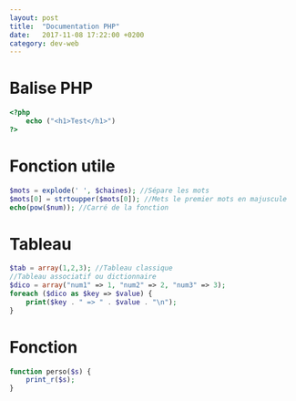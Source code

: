 ```yaml
---
layout: post
title:  "Documentation PHP"
date:   2017-11-08 17:22:00 +0200
category: dev-web
---
```

# Balise PHP
```php
<?php
	echo ("<h1>Test</h1>")
?>
```
# Fonction utile
```php
$mots = explode(' ', $chaines); //Sépare les mots
$mots[0] = strtoupper($mots[0]); //Mets le premier mots en majuscule
echo(pow($num)); //Carré de la fonction
```
# Tableau
```php
$tab = array(1,2,3); //Tableau classique
//Tableau associatif ou dictionnaire
$dico = array("num1" => 1, "num2" => 2, "num3" => 3);
foreach ($dico as $key => $value) {
	print($key . " => " . $value . "\n");
}
```
# Fonction
```php
function perso($s) {
	print_r($s);
}
```